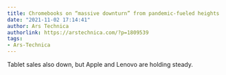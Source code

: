 ```yaml
---
title: Chromebooks on “massive downturn” from pandemic-fueled heights
date: "2021-11-02 17:14:41"
author: Ars Technica
authorlink: https://arstechnica.com/?p=1809539
tags:
- Ars-Technica
---
```

Tablet sales also down, but Apple and Lenovo are holding steady.